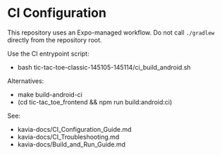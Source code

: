 # CI Configuration

This repository uses an Expo-managed workflow. Do not call `./gradlew` directly from the repository root.

Use the CI entrypoint script:
- bash tic-tac-toe-classic-145105-145114/ci_build_android.sh

Alternatives:
- make build-android-ci
- (cd tic-tac_toe_frontend && npm run build:android:ci)

See:
- kavia-docs/CI_Configuration_Guide.md
- kavia-docs/CI_Troubleshooting.md
- kavia-docs/Build_and_Run_Guide.md
